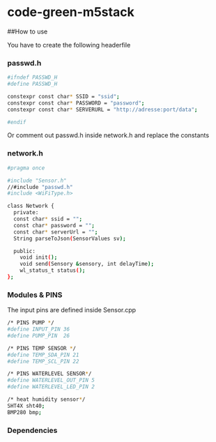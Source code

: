 # code-green-m5stack

##How to use

You have to create the following headerfile
### passwd.h
```bash
#ifndef PASSWD_H
#define PASSWD_H

constexpr const char* SSID = "ssid";
constexpr const char* PASSWORD = "password";
constexpr const char* SERVERURL = "http://adresse:port/data";

#endif
```

Or comment out passwd.h inside network.h and replace the constants

### network.h
```bash
#pragma once

#include "Sensor.h"
//#include "passwd.h"
#include <WiFiType.h>

class Network {
  private:
  const char* ssid = "";
  const char* password = "";
  const char* serverUrl = "";
  String parseToJson(SensorValues sv);

  public:
    void init();
    void send(Sensory &sensory, int delayTime);
    wl_status_t status();
};
```

### Modules & PINS
The input pins are defined inside Sensor.cpp
```bash
/* PINS PUMP */
#define INPUT_PIN 36 
#define PUMP_PIN  26

/* PINS TEMP SENSOR */
#define TEMP_SDA_PIN 21
#define TEMP_SCL_PIN 22

/* PINS WATERLEVEL SENSOR*/
#define WATERLEVEL_OUT_PIN 5
#define WATERLEVEL_LED_PIN 2 

/* heat humidity sensor*/
SHT4X sht40; 
BMP280 bmp;
```

### Dependencies



